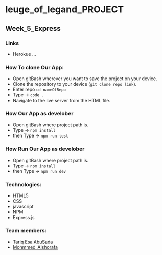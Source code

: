 # leuge_of_legand_PROJECT
## Week_5_Express


### Links

- Herokue ...

### How To clone Our App:

- Open gitBash wherever you want to save the project on your device.
- Clone the repository to your device (`git clone repo link`).
- Enter repo `cd nameOfRepo`
- Type -> `code .`
- Navigate to the live server from the HTML file.

### How  Our App as develober

- Open gitBash where project path is.
- Type -> `npm install`
- then Type -> `npm run test`

### How Run Our App as develober

- Open gitBash where project path is.
- Type -> `npm install`
- then Type -> `npm run dev`

### Technologies:

- HTML5
- CSS
- javascript
- NPM
- Express.js

### Team members:

- [Tariq Esa AbuSada](https://github.com/tariqabusada)
- [Mohmmed_Alshorafa](https://github.com/mohmmed23)
